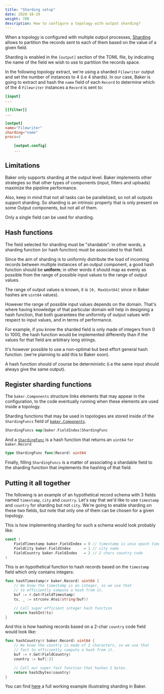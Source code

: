 ```yaml
---
title: "Sharding setup"
date: 2020-10-29
weight: 780
description: How to configure a topology with output sharding?
---
```


When a topology is configured with multiple output processes, [Sharding](/docs/core-concepts/#sharding)
allows to partition the records sent to each of them based on the value of a given field.

Sharding is enabled in the `[output]` section of the TOML file, by indicating the name
of the field we wish to use to partition the records space.

In the following topology extract, we're using a sharded `Filewriter` output
and set the number of instances to 4 (i.e 4 shards). In our case, Baker is 
going to extract and hash the `name` field of each `Record` to determine which
of the 4 `Filewriter` instances a `Record` is sent to: 

```toml
[input]
...

[[filter]]
...

[output]
name="Filewriter"
sharding="name"
procs=4

    [output.config]
    ...
```

## Limitations

Baker only supports sharding at the output level. Baker implements other 
strategies so that other types of components (input, filters and uploads) 
maximize the pipeline performance.

Also, keep in mind that not all tasks can be parallelized, so not all outputs
support sharding. So sharding is an intrinsic property that is only present on
some Output components, but not all of them.

Only a single field can be used for sharding.

## Hash functions

The field selected for sharding must be "shardable": in other words, a sharding function (or
hash function) must be associated to that field.

Since the aim of sharding is to uniformly distribute the load of incoming 
records between multiple instances of an output component, a good hash function
should be **uniform**; in other words it should map as evenly as possible from 
the range of possible input values to the range of output values.

The range of output values is known, it is  `[0, MaxUint64]` since in Baker 
hashes are `uint64` values).

However the range of possible input values depends on the domain. That's where
having knowledge of that particular domain will help in designing a hash 
function, that both guarantees the uniformity of output values with respect to 
input values, and in terms of performance.

For example, if you know the sharded field is only made of integers from 0 to 
1000, the hash function would be implemented differently than if the values for that 
field are arbitrary long strings.

It's however possible to use a non-optimal but best effort general hash function.
(we're planning to add this to Baker soon).

A hash function should of course be deterministic (i.e the same input should 
always give the same output).

## Register sharding functions

The `baker.Components` structure links elements that may appear in the 
configuration, to the code eventually running when these elements are used
inside a topology.

Sharding functions that may be used in topologies are stored inside of 
the `ShardingFuncs` field of [`baker.Components`](https://pkg.go.dev/github.com/AdRoll/baker#Components).

```go
ShardingFuncs map[baker.FieldIndex]ShardingFunc
```

And a [`ShardingFunc`](https://pkg.go.dev/github.com/AdRoll/baker#ShardingFunc)
is a hash function that returns an `uint64` `for baker.Record`

```go
type ShardingFunc func(Record) uint64
```

Finally, filling `ShardingFuncs` is a matter of associating a shardable field to
the sharding function that implements the hashing of that field.


## Putting it all together

The following is an example of an hypothetical record schema with 3 fields 
named `timestamp`, `city` and `country`. Let's say that we'd like to use 
`timestamp` and `country` for sharding but not `city`. We're going to enable
sharding on these two fields, but note that only one of them can be chosen
for a given topology.

This is how implementing sharding for such a schema would look probably like:

```go
const (
    FieldTimestamp baker.FieldIndex = 0 // timestamp is unix epoch timestamp
    FieldCity baker.FieldIndex      = 1 // city name
    FieldCountry baker.FieldIndex   = 2 // 2 chars country code
)
```

This is an hypothetical function to hash records based on the `timestamp` field
which only contains integers:

```go
func hashTimestamp(r baker.Record) uint64 {
    // We know the timestamp is an integer, so we use that 
    // to efficiently compute a hash from it.
    buf := r.Get(FieldTimestamp)
    ts, _ := strconv.Atoi(string(buf))

    // Call super efficient integer hash function
    return hashInt(ts)
}
```

And this is how hashing records based on a 2-char `country` code field would 
look like:

```go
func hashCountry(r baker.Record) uint64 {
    // We know the country is made of 2 characters, so we use that 
    // fact to efficiently compute a hash from it.
    buf := r.Get(FieldCountry)
    country := buf[:2]

    // Call our super fast function that hashes 2 bytes.
    return hash2bytes(country)
}
```

You can find [here](https://github.com/AdRoll/baker/tree/main/examples/sharding)
a full working example illustrating sharding in Baker.
